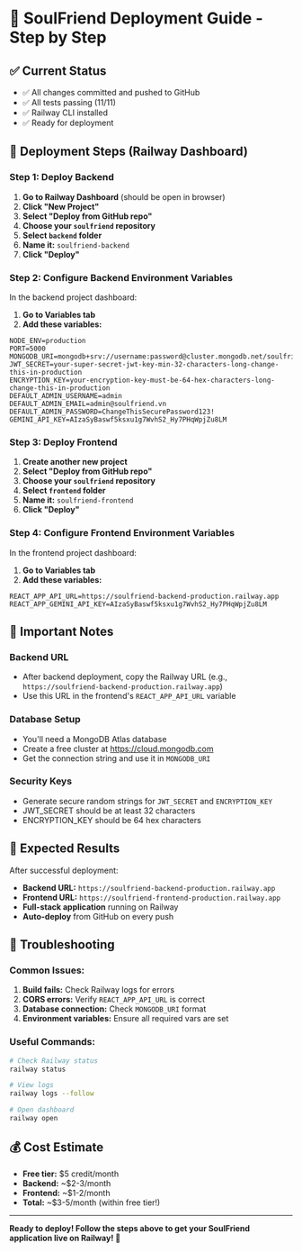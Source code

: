 # 🚀 SoulFriend Deployment Guide - Step by Step

## ✅ Current Status
- ✅ All changes committed and pushed to GitHub
- ✅ All tests passing (11/11)
- ✅ Railway CLI installed
- ✅ Ready for deployment

## 🎯 Deployment Steps (Railway Dashboard)

### Step 1: Deploy Backend
1. **Go to Railway Dashboard** (should be open in browser)
2. **Click "New Project"**
3. **Select "Deploy from GitHub repo"**
4. **Choose your `soulfriend` repository**
5. **Select `backend` folder**
6. **Name it:** `soulfriend-backend`
7. **Click "Deploy"**

### Step 2: Configure Backend Environment Variables
In the backend project dashboard:
1. **Go to Variables tab**
2. **Add these variables:**
```
NODE_ENV=production
PORT=5000
MONGODB_URI=mongodb+srv://username:password@cluster.mongodb.net/soulfriend
JWT_SECRET=your-super-secret-jwt-key-min-32-characters-long-change-this-in-production
ENCRYPTION_KEY=your-encryption-key-must-be-64-hex-characters-long-change-this-in-production
DEFAULT_ADMIN_USERNAME=admin
DEFAULT_ADMIN_EMAIL=admin@soulfriend.vn
DEFAULT_ADMIN_PASSWORD=ChangeThisSecurePassword123!
GEMINI_API_KEY=AIzaSyBaswf5ksxu1g7WvhS2_Hy7PHqWpjZu8LM
```

### Step 3: Deploy Frontend
1. **Create another new project**
2. **Select "Deploy from GitHub repo"**
3. **Choose your `soulfriend` repository**
4. **Select `frontend` folder**
5. **Name it:** `soulfriend-frontend`
6. **Click "Deploy"**

### Step 4: Configure Frontend Environment Variables
In the frontend project dashboard:
1. **Go to Variables tab**
2. **Add these variables:**
```
REACT_APP_API_URL=https://soulfriend-backend-production.railway.app
REACT_APP_GEMINI_API_KEY=AIzaSyBaswf5ksxu1g7WvhS2_Hy7PHqWpjZu8LM
```

## 🔗 Important Notes

### Backend URL
- After backend deployment, copy the Railway URL (e.g., `https://soulfriend-backend-production.railway.app`)
- Use this URL in the frontend's `REACT_APP_API_URL` variable

### Database Setup
- You'll need a MongoDB Atlas database
- Create a free cluster at https://cloud.mongodb.com
- Get the connection string and use it in `MONGODB_URI`

### Security Keys
- Generate secure random strings for `JWT_SECRET` and `ENCRYPTION_KEY`
- JWT_SECRET should be at least 32 characters
- ENCRYPTION_KEY should be 64 hex characters

## 🎉 Expected Results

After successful deployment:
- **Backend URL:** `https://soulfriend-backend-production.railway.app`
- **Frontend URL:** `https://soulfriend-frontend-production.railway.app`
- **Full-stack application** running on Railway
- **Auto-deploy** from GitHub on every push

## 🔧 Troubleshooting

### Common Issues:
1. **Build fails:** Check Railway logs for errors
2. **CORS errors:** Verify `REACT_APP_API_URL` is correct
3. **Database connection:** Check `MONGODB_URI` format
4. **Environment variables:** Ensure all required vars are set

### Useful Commands:
```bash
# Check Railway status
railway status

# View logs
railway logs --follow

# Open dashboard
railway open
```

## 💰 Cost Estimate
- **Free tier:** $5 credit/month
- **Backend:** ~$2-3/month
- **Frontend:** ~$1-2/month
- **Total:** ~$3-5/month (within free tier!)

---

**Ready to deploy! Follow the steps above to get your SoulFriend application live on Railway! 🚀**

